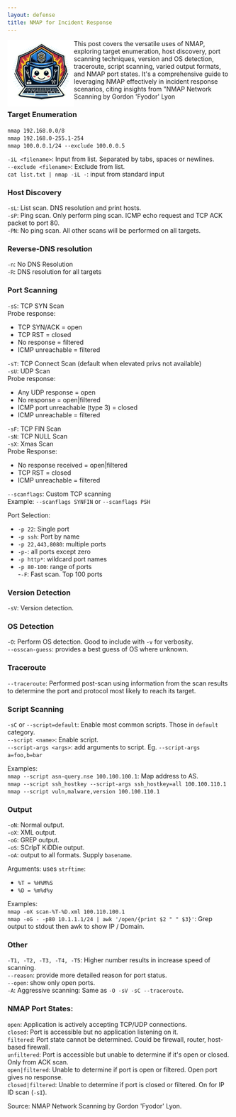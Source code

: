 ```yaml
---
layout: defense
title: NMAP for Incident Response
---
```


<img height="150" align="left" src="/images/nmap_ir_logo.png" >
This post covers the versatile uses of NMAP, exploring target enumeration, host discovery, port scanning techniques, version and OS detection, traceroute, script scanning, varied output formats, and NMAP port states. It's a comprehensive guide to leveraging NMAP effectively in incident response scenarios, citing insights from "NMAP Network Scanning by Gordon 'Fyodor' Lyon

### Target Enumeration

`nmap 192.168.0.0/8`  
`nmap 192.168.0-255.1-254`  
`nmap 100.0.0.1/24 --exclude 100.0.0.5`  

`-iL <filename>`: Input from list. Separated by tabs, spaces or newlines.  
`--exclude <filename>`: Exclude from list.  
`cat list.txt | nmap -iL -`: input from standard input  

### Host Discovery

`-sL`: List scan. DNS resolution and print hosts.  
`-sP`: Ping scan. Only perform ping scan. ICMP echo request and TCP ACK packet to port 80.  
`-PN`: No ping scan. All other scans will be performed on all targets.  

### Reverse-DNS resolution

`-n`: No DNS Resolution  
`-R`: DNS resolution for all targets  

### Port Scanning
  
`-sS`: TCP SYN Scan  
Probe response:  
- TCP SYN/ACK = open  
- TCP RST = closed  
- No response = filtered  
- ICMP unreachable = filtered  
  
`-sT`: TCP Connect Scan (default when elevated privs not available)  
`-sU`: UDP Scan  
Probe response:  
- Any UDP response = open  
- No response = open|filtered  
- ICMP port unreachable (type 3) = closed  
- ICMP unreachable = filtered  
  
`-sF`: TCP FIN Scan  
`-sN`: TCP NULL Scan  
`-sX`: Xmas Scan  
Probe Response:  
- No response received = open|filtered  
- TCP RST = closed  
- ICMP unreachable = filtered  

`--scanflags`: Custom TCP scanning  
Example: `--scanflags SYNFIN` or `--scanflags PSH`  

Port Selection:
- `-p 22`: Single port  
- `-p ssh`: Port by name  
- `-p 22,443,8080`: multiple ports  
- `-p-`: all ports except zero  
- `-p http*`: wildcard port names  
- `-p 80-100`: range of ports  
-`-F`: Fast scan. Top 100 ports  

### Version Detection

`-sV`: Version detection.  

### OS Detection

`-O`: Perform OS detection. Good to include with `-v` for verbosity.  
`--osscan-guess`: provides a best guess of OS where unknown.  

### Traceroute

`--traceroute`: Performed post-scan using information from the scan results to determine the port and protocol most likely to reach its target.  


### Script Scanning

`-sC` or `--script=default`: Enable most common scripts. Those in `default` category.   
`--script <name>`: Enable script.  
`--script-args <args>`: add arguments to script. Eg. `--script-args a=foo,b=bar`  

Examples:  
`nmap --script asn-query.nse 100.100.100.1`: Map address to AS.   
`nmap --script ssh_hostkey --script-args ssh_hostkey=all 100.100.110.1`  
`nmap --script vuln,malware,version 100.100.110.1`  


### Output

`-oN`: Normal output.  
`-oX`: XML output.  
`-oG`: GREP output.  
`-oS`: SCrIpT KiDDie output.  
`-oA`: output to all formats. Supply `basename`.  

Arguments: uses `strftime`:  
- `%T = %H%M%S`  
- `%D = %m%d%y`  

Examples:  
`nmap -oX scan-%T-%D.xml 100.110.100.1`  
`nmap -oG - -p80 10.1.1.1/24 | awk '/open/{print $2 " " $3}'`: Grep output to stdout then awk to show IP / Domain. 


### Other

`-T1, -T2, -T3, -T4, -T5`: Higher number results in increase speed of scanning.  
`--reason`: provide more detailed reason for port status.  
`--open`: show only open ports.  
`-A`: Aggressive scanning: Same as `-O -sV -sC --traceroute`.  

### NMAP Port States:

`open`: Application is actively accepting TCP/UDP connections.  
`closed`: Port is accessible but no application listening on it.  
`filtered`: Port state cannot be determined. Could be firewall, router, host-based firewall.  
`unfiltered`: Port is accessible but unable to determine if it's open or closed. Only from ACK scan.  
`open|filtered`: Unable to determine if port is open or filtered. Open port gives no response.  
`closed|filtered`: Unable to determine if port is closed or filtered. On for IP ID scan (`-sI`).  

Source: NMAP Network Scanning by Gordon 'Fyodor' Lyon.